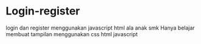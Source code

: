 # Login-register
login dan register menggunakan javascript html ala anak smk
Hanya belajar membuat tampilan menggunakan css html javascript
